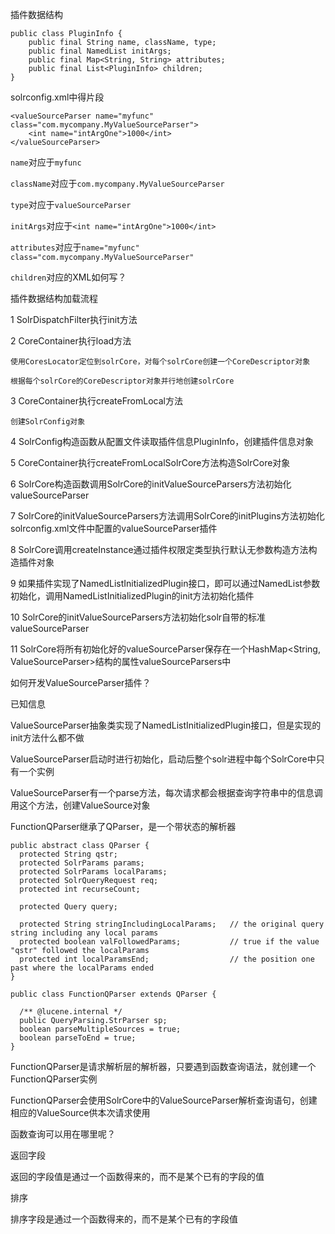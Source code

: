 插件数据结构

```
public class PluginInfo {
    public final String name, className, type;
    public final NamedList initArgs;
    public final Map<String, String> attributes;
    public final List<PluginInfo> children;
}
```

solrconfig.xml中得片段

```
<valueSourceParser name="myfunc" class="com.mycompany.MyValueSourceParser">
    <int name="intArgOne">1000</int>
</valueSourceParser>
```

`name`对应于`myfunc`

`className`对应于`com.mycompany.MyValueSourceParser`

`type`对应于`valueSourceParser`

`initArgs`对应于`<int name="intArgOne">1000</int>`

`attributes`对应于`name="myfunc" class="com.mycompany.MyValueSourceParser"`

`children`对应的XML如何写？


插件数据结构加载流程

1 SolrDispatchFilter执行init方法

2 CoreContainer执行load方法

    使用CoresLocator定位到solrCore，对每个solrCore创建一个CoreDescriptor对象

    根据每个solrCore的CoreDescriptor对象并行地创建solrCore

3 CoreContainer执行createFromLocal方法

    创建SolrConfig对象

4 SolrConfig构造函数从配置文件读取插件信息PluginInfo，创建插件信息对象

5 CoreContainer执行createFromLocalSolrCore方法构造SolrCore对象

6 SolrCore构造函数调用SolrCore的initValueSourceParsers方法初始化valueSourceParser

7 SolrCore的initValueSourceParsers方法调用SolrCore的initPlugins方法初始化solrconfig.xml文件中配置的valueSourceParser插件

8 SolrCore调用createInstance通过插件权限定类型执行默认无参数构造方法构造插件对象

9 如果插件实现了NamedListInitializedPlugin接口，即可以通过NamedList参数初始化，调用NamedListInitializedPlugin的init方法初始化插件

10 SolrCore的initValueSourceParsers方法初始化solr自带的标准valueSourceParser

11 SolrCore将所有初始化好的valueSourceParser保存在一个HashMap<String, ValueSourceParser>结构的属性valueSourceParsers中


如何开发ValueSourceParser插件？

已知信息

ValueSourceParser抽象类实现了NamedListInitializedPlugin接口，但是实现的init方法什么都不做

ValueSourceParser启动时进行初始化，启动后整个solr进程中每个SolrCore中只有一个实例

ValueSourceParser有一个parse方法，每次请求都会根据查询字符串中的信息调用这个方法，创建ValueSource对象


FunctionQParser继承了QParser，是一个带状态的解析器

```
public abstract class QParser {
  protected String qstr;
  protected SolrParams params;
  protected SolrParams localParams;
  protected SolrQueryRequest req;
  protected int recurseCount;

  protected Query query;

  protected String stringIncludingLocalParams;   // the original query string including any local params
  protected boolean valFollowedParams;           // true if the value "qstr" followed the localParams
  protected int localParamsEnd;                  // the position one past where the localParams ended
}

public class FunctionQParser extends QParser {

  /** @lucene.internal */
  public QueryParsing.StrParser sp;
  boolean parseMultipleSources = true;
  boolean parseToEnd = true;
}
```

FunctionQParser是请求解析层的解析器，只要遇到函数查询语法，就创建一个FunctionQParser实例

FunctionQParser会使用SolrCore中的ValueSourceParser解析查询语句，创建相应的ValueSource供本次请求使用


函数查询可以用在哪里呢？

返回字段

返回的字段值是通过一个函数得来的，而不是某个已有的字段的值

排序

排序字段是通过一个函数得来的，而不是某个已有的字段值

